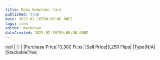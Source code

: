 ```yaml
---
title: Robo Beholder Card
published: true
date: 2023-02-16T00:00:00.000Z
tags: item
editor: markdown
dateCreated: 2023-02-16T00:00:00.000Z
---
```


null
|-|-|
|Purchase Price|10,500 Flips|
|Sell Price|5,250 Flips|
|Type|N/A|
|Stackable|Yes|

